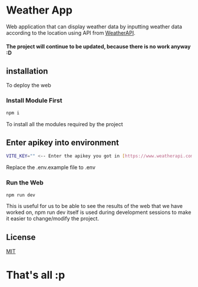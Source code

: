 # Weather App

Web application that can display weather data by inputting weather data according to the location using API from [WeatherAPI](https://www.weatherapi.com/).

#### The project will continue to be updated, because there is no work anyway :D

## installation

To deploy the web

### Install Module First

```bash
npm i
```

To install all the modules required by the project

## Enter apikey into environment

```bash
VITE_KEY="" <-- Enter the apikey you got in [https://www.weatherapi.com/]
```
Replace the .env.example file to .env

### Run the Web

```bash
npm run dev
```

This is useful for us to be able to see the results of the web that we have worked on, npm run dev itself is used during development sessions to make it easier to change/modify the project.

## License

[MIT](https://choosealicense.com/licenses/mit/)

# That's all :p
